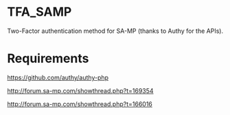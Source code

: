 TFA_SAMP
=======

Two-Factor authentication method for SA-MP (thanks to Authy for the APIs).

Requirements
======

https://github.com/authy/authy-php

http://forum.sa-mp.com/showthread.php?t=169354

http://forum.sa-mp.com/showthread.php?t=166016